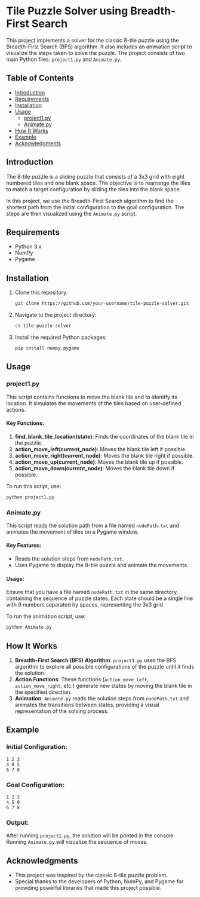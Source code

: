 
# Tile Puzzle Solver using Breadth-First Search

This project implements a solver for the classic 8-tile puzzle using the Breadth-First Search (BFS) algorithm. It also includes an animation script to visualize the steps taken to solve the puzzle. The project consists of two main Python files: `project1.py` and `Animate.py`.

## Table of Contents
- [Introduction](#introduction)
- [Requirements](#requirements)
- [Installation](#installation)
- [Usage](#usage)
  - [project1.py](#project1py)
  - [Animate.py](#animatepy)
- [How It Works](#how-it-works)
- [Example](#example)
- [Acknowledgments](#acknowledgments)

## Introduction
The 8-tile puzzle is a sliding puzzle that consists of a 3x3 grid with eight numbered tiles and one blank space. The objective is to rearrange the tiles to match a target configuration by sliding the tiles into the blank space.

In this project, we use the Breadth-First Search algorithm to find the shortest path from the initial configuration to the goal configuration. The steps are then visualized using the `Animate.py` script.

## Requirements
- Python 3.x
- NumPy
- Pygame

## Installation
1. Clone this repository:
   ```bash
   git clone https://github.com/your-username/tile-puzzle-solver.git
   ```
2. Navigate to the project directory:
   ```bash
   cd tile-puzzle-solver
   ```
3. Install the required Python packages:
   ```bash
   pip install numpy pygame
   ```

## Usage

### project1.py
This script contains functions to move the blank tile and to identify its location. It simulates the movements of the tiles based on user-defined actions.

#### Key Functions:
1. **find_blank_tile_location(state)**: Finds the coordinates of the blank tile in the puzzle.
2. **action_move_left(current_node)**: Moves the blank tile left if possible.
3. **action_move_right(current_node)**: Moves the blank tile right if possible.
4. **action_move_up(current_node)**: Moves the blank tile up if possible.
5. **action_move_down(current_node)**: Moves the blank tile down if possible.

To run this script, use:
```bash
python project1.py
```

### Animate.py
This script reads the solution path from a file named `nodePath.txt` and animates the movement of tiles on a Pygame window.

#### Key Features:
- Reads the solution steps from `nodePath.txt`.
- Uses Pygame to display the 8-tile puzzle and animate the movements.

#### Usage:
Ensure that you have a file named `nodePath.txt` in the same directory, containing the sequence of puzzle states. Each state should be a single line with 9 numbers separated by spaces, representing the 3x3 grid.

To run the animation script, use:
```bash
python Animate.py
```

## How It Works
1. **Breadth-First Search (BFS) Algorithm**: `project1.py` uses the BFS algorithm to explore all possible configurations of the puzzle until it finds the solution.
2. **Action Functions**: These functions (`action_move_left`, `action_move_right`, etc.) generate new states by moving the blank tile in the specified direction.
3. **Animation**: `Animate.py` reads the solution steps from `nodePath.txt` and animates the transitions between states, providing a visual representation of the solving process.

## Example
### Initial Configuration:
```
1 2 3
4 0 5
6 7 8
```

### Goal Configuration:
```
1 2 3
4 5 0
6 7 8
```

### Output:
After running `project1.py`, the solution will be printed in the console. Running `Animate.py` will visualize the sequence of moves.

## Acknowledgments
- This project was inspired by the classic 8-tile puzzle problem.
- Special thanks to the developers of Python, NumPy, and Pygame for providing powerful libraries that made this project possible.
